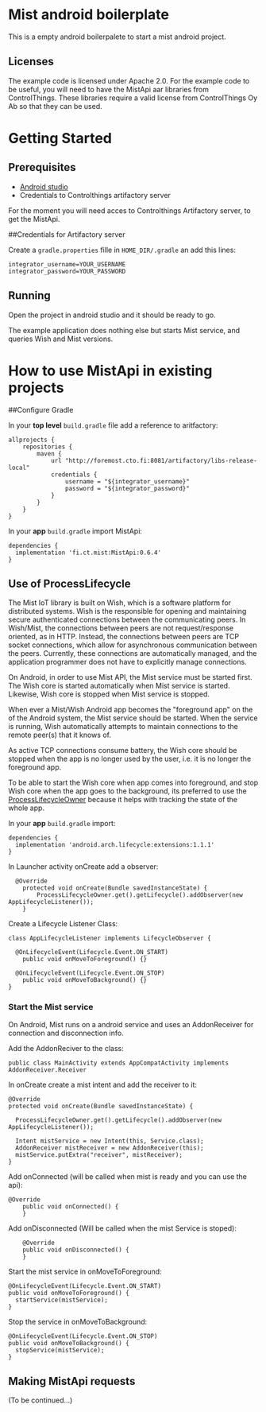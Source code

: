 # Mist android boilerplate
This is a empty android boilerpalete to start a mist android project. 

## Licenses

The example code is licensed under Apache 2.0. For the example code to be useful, you will need to have the MistApi aar libraries from ControlThings. These libraries require a valid license from ControlThings Oy Ab so that they can be used.

# Getting Started

## Prerequisites

* [Android studio](https://developer.android.com/studio/) 
* Credentials to Controlthings artifactory server

For the moment you will need acces to Controlthings Artifactory server, to get the MistApi.

##Credentials for Artifactory server

Create a `gradle.properties` fille in `HOME_DIR/.gradle` an add this lines:

```
integrator_username=YOUR_USERNAME
integrator_password=YOUR_PASSWORD
```

## Running

Open the project in android studio and it should be ready to go.

The example application does nothing else but starts Mist service, and queries Wish and Mist versions.

# How to use MistApi in existing projects
 
##Configure Gradle
 
In your **top level** `build.gradle` file add a reference to aritfactory:

```
allprojects {
    repositories {
        maven {
            url "http://foremost.cto.fi:8081/artifactory/libs-release-local"
            credentials {
                username = "${integrator_username}"
                password = "${integrator_password}"
            }
        }
    }
}        
``` 

In your **app** `build.gradle` import MistApi:

```
dependencies {
  implementation 'fi.ct.mist:MistApi:0.6.4'
}
```

## Use of ProcessLifecycle

The Mist IoT library is built on Wish, which is a software platform for distributed systems. Wish is the  responsible for opening and maintaining secure authenticated connections between the communicating peers. In Wish/Mist, the connections between peers are not request/response oriented, as in HTTP. Instead, the connections between peers are TCP socket connections, which allow for asynchronous communication between the peers. Currently, these connections are automatically managed, and the application programmer does not have to explicitly manage connections. 

On Android, in order to use Mist API, the Mist service must be started first. The Wish core is started automatically when Mist service is started. Likewise, Wish core is stopped when Mist service is stopped.

When ever a Mist/Wish Android app becomes the "foreground app" on the of the Android system, the Mist service should be started. When the service is running, Wish automatically attempts to maintain connections to the remote peer(s) that it knows of. 

As active TCP connections consume battery, the Wish core should be stopped when the app is no longer used by the user, i.e. it is no longer the foreground app. 

To be able to start the Wish core when app comes into foreground, and stop Wish core when the app goes to the background, its preferred to use the [ProcessLifecycleOwner](https://developer.android.com/reference/android/arch/lifecycle/ProcessLifecycleOwner) because it helps with tracking the state of the whole app.  

In your **app** `build.gradle` import:

```
dependencies {
  implementation 'android.arch.lifecycle:extensions:1.1.1'
}
```
In Launcher activity onCreate add a observer:

```
  @Override
    protected void onCreate(Bundle savedInstanceState) {
        ProcessLifecycleOwner.get().getLifecycle().addObserver(new AppLifecycleListener());
    }
```
Create a Lifecycle Listener Class:

```
class AppLifecycleListener implements LifecycleObserver {
  
  @OnLifecycleEvent(Lifecycle.Event.ON_START)
    public void onMoveToForeground() {}

  @OnLifecycleEvent(Lifecycle.Event.ON_STOP)
    public void onMoveToBackground() {}
}
```

### Start the Mist service

On Android, Mist runs on a android service and uses an AddonReceiver for connection and disconnection info.

Add the AddonReciver to the class:

```
public class MainActivity extends AppCompatActivity implements AddonReceiver.Receiver
``` 

In onCreate create a mist intent and add the receiver to it:

```
@Override
protected void onCreate(Bundle savedInstanceState) {

  ProcessLifecycleOwner.get().getLifecycle().addObserver(new AppLifecycleListener());

  Intent mistService = new Intent(this, Service.class);
  AddonReceiver mistReceiver = new AddonReceiver(this);
  mistService.putExtra("receiver", mistReceiver);
}
```

Add onConnected (will be called when mist is ready and you can use the api):

```
@Override
    public void onConnected() {
    }
```

Add onDisconnected (Will be called when the mist Service is stoped):

```
    @Override
    public void onDisconnected() {
    }
```

Start the mist service in onMoveToForeground:
```
@OnLifecycleEvent(Lifecycle.Event.ON_START)
public void onMoveToForeground() {
  startService(mistService);
}
```


Stop the service in onMoveToBackground:
```
@OnLifecycleEvent(Lifecycle.Event.ON_STOP)
public void onMoveToBackground() {
  stopService(mistService);
}
```

## Making MistApi requests

(To be continued...)

